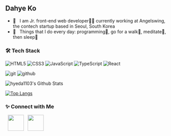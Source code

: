 <h2> Dahye Ko</h2>

- 🔭 &nbsp; I am Jr. front-end web developer👩‍💻 currently working at Angelswing, the contech startup based in Seoul, South Korea
- 🐫 &nbsp; Things that I do every day: programming🦭, go for a walk🐨, meditate🦝, then sleep🌚  

<h3>🛠 Tech Stack</h3>

![HTML5](https://img.shields.io/badge/html%205-grey?style=for-the-badge&logo=html5&logoColor=white&labelColor=DD4B25)
![CSS3](https://img.shields.io/badge/css%203-grey?style=for-the-badge&logo=css3&logoColor=white&labelColor=0B70B2)
![JavaScript](https://img.shields.io/badge/-JavaScript-grey?style=for-the-badge&logo=javascript&logoColor=white&labelColor=F7D238)
![TypeScript](https://img.shields.io/badge/-TypeScript-grey?style=for-the-badge&logo=typescript&logoColor=white&labelColor=2F74C0)
![React](https://img.shields.io/badge/-react-grey?style=for-the-badge&logo=react&logoColor=white&labelColor=00D5F7)
<br>

![git](https://img.shields.io/badge/-git-grey?style=for-the-badge&logo=git&logoColor=white&labelColor=E84D31)
![github](https://img.shields.io/badge/-github-grey?style=for-the-badge&logo=github&logoColor=white&labelColor=000000)
<br>

<img align="center" src="https://github-readme-stats.vercel.app/api?username=hyeda1103&include_all_commits=true&count_private=true&show_icons=true&line_height=20&title_color=7A7ADB&icon_color=2234AE&text_color=D3D3D3&bg_color=0,000000,130F40" alt="hyeda1103's Github Stats">

</br>

[![Top Langs](https://github-readme-stats.vercel.app/api/top-langs/?username=hyeda1103&layout=compact&text_color=daf7dc&bg_color=151515)](https://github.com/devSouvik/github-readme-stats)


<h3> ✨ Connect with Me </h3>

<p>
&nbsp; <a href="https://www.linkedin.com/in/dahye-ko-1103/" target="_blank" rel="noopener noreferrer"><img src="https://img.icons8.com/plasticine/100/000000/linkedin.png" width="50" /></a>
&nbsp; <a href="mailto:dalgona92@gmail.com" target="_blank" rel="noopener noreferrer"><img src="https://img.icons8.com/plasticine/100/000000/gmail.png"  width="50" /></a>
</p>

